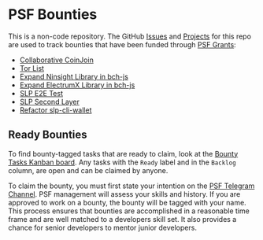 # PSF Bounties
This is a non-code repository. The GitHub [Issues](https://github.com/Permissionless-Software-Foundation/bounties/issues) and [Projects](https://github.com/Permissionless-Software-Foundation/bounties/projects) for this repo are used to track bounties that have been funded through [PSF Grants](https://psfoundation.cash/grants/):

- [Collaborative CoinJoin](https://github.com/Permissionless-Software-Foundation/bounties/issues/2)
- [Tor List](https://github.com/Permissionless-Software-Foundation/bounties/issues/1)
- [Expand Ninsight Library in bch-js](https://github.com/Permissionless-Software-Foundation/bounties/issues/3)
- [Expand ElectrumX Library in bch-js](https://github.com/Permissionless-Software-Foundation/bounties/issues/4)
- [SLP E2E Test](https://github.com/Permissionless-Software-Foundation/bounties/issues/6)
- [SLP Second Layer](https://github.com/Permissionless-Software-Foundation/bounties/issues/5)
- [Refactor slp-cli-wallet](https://github.com/Permissionless-Software-Foundation/bounties/issues/7)

## Ready Bounties
To find bounty-tagged tasks that are ready to claim, look at the [Bounty Tasks Kanban board](https://github.com/Permissionless-Software-Foundation/bounties/projects/1). Any tasks with the `Ready` label and in the `Backlog` column, are open and can be claimed by anyone.

To claim the bounty, you must first state your intention on the [PSF Telegram Channel](https://github.com/Permissionless-Software-Foundation/bounties/issues/7). PSF management will assess your skills and history. If you are approved to work on a bounty, the bounty will be tagged with your name. This process ensures that bounties are accomplished in a reasonable time frame and are well matched to a developers skill set. It also provides a chance for senior developers to mentor junior developers.
